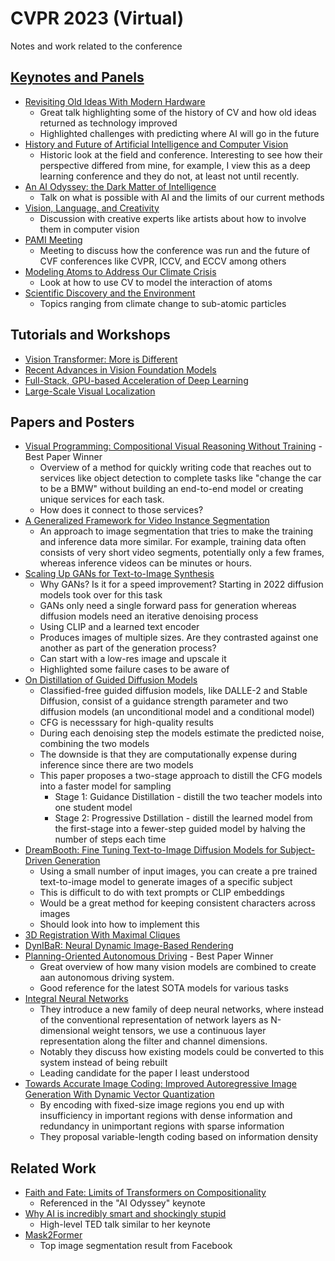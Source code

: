 # CVPR 2023 (Virtual)
Notes and work related to the conference

## [Keynotes and Panels](https://cvpr.thecvf.com/virtual/2023/eventlistwithbios/2023KeynotesPanels)

- [Revisiting Old Ideas With Modern Hardware](https://cvpr.thecvf.com/virtual/2023/invited-talk/23301)
  - Great talk highlighting some of the history of CV and how old ideas returned as technology improved
  - Highlighted challenges with predicting where AI will go in the future
- [History and Future of Artificial Intelligence and Computer Vision](https://cvpr.thecvf.com/virtual/2023/panel/23304)
  - Historic look at the field and conference. Interesting to see how their perspective differed from mine, for example, I view this as a deep learning conference and they do not, at least not until recently. 
- [An AI Odyssey: the Dark Matter of Intelligence](https://cvpr.thecvf.com/virtual/2023/invited-talk/23302)
  - Talk on what is possible with AI and the limits of our current methods
- [Vision, Language, and Creativity](https://cvpr.thecvf.com/virtual/2023/panel/23305)
  - Discussion with creative experts like artists about how to involve them in computer vision
- [PAMI Meeting](https://cvpr.thecvf.com/virtual/2023/panel/23564)
  - Meeting to discuss how the conference was run and the future of CVF conferences like CVPR, ICCV, and ECCV among others 
- [Modeling Atoms to Address Our Climate Crisis](https://cvpr.thecvf.com/virtual/2023/invited-talk/23303)
  - Look at how to use CV to model the interaction of atoms 
- [Scientific Discovery and the Environment](https://cvpr.thecvf.com/virtual/2023/panel/23306)
  - Topics ranging from climate change to sub-atomic particles

## Tutorials and Workshops
- [Vision Transformer: More is Different](https://cvpr.thecvf.com/virtual/2023/tutorial/18572)
- [Recent Advances in Vision Foundation Models](https://cvpr.thecvf.com/virtual/2023/tutorial/18558)
- [Full-Stack, GPU-based Acceleration of Deep Learning](https://cvpr.thecvf.com/virtual/2023/tutorial/18561)
- [Large-Scale Visual Localization](https://cvpr.thecvf.com/virtual/2023/tutorial/18551)

## Papers and Posters

- [Visual Programming: Compositional Visual Reasoning Without Training](https://cvpr.thecvf.com/virtual/2023/poster/22652) - Best Paper Winner
  - Overview of a method for quickly writing code that reaches out to services like object detection to complete tasks like "change the car to be a BMW" without building an end-to-end model or creating unique services for each task.
  - How does it connect to those services?
- [A Generalized Framework for Video Instance Segmentation](https://cvpr.thecvf.com/virtual/2023/poster/22446)
  -  An approach to image segmentation that tries to make the training and inference data more similar. For example, training data often consists of very short video segments, potentially only a few frames, whereas inference videos can be minutes or hours.
- [Scaling Up GANs for Text-to-Image Synthesis](https://cvpr.thecvf.com/virtual/2023/poster/22519)
  - Why GANs? Is it for a speed improvement? Starting in 2022 diffusion models took over for this task
  - GANs only need a single forward pass for generation whereas diffusion models need an iterative denoising process
  - Using CLIP and a learned text encoder
  - Produces images of multiple sizes. Are they contrasted against one another as part of the generation process?
  - Can start with a low-res image and upscale it
  - Highlighted some failure cases to be aware of
- [On Distillation of Guided Diffusion Models](https://cvpr.thecvf.com/virtual/2023/poster/21256)
  - Classified-free guided diffusion models, like DALLE-2 and Stable Diffusion, consist of a guidance strength parameter and two diffusion models (an unconditional model and a conditional model)
  - CFG is necesssary for high-quality results
  - During each denoising step the models estimate the predicted noise, combining the two models
  - The downside is that they are computationally expense during inference since there are two models
  - This paper proposes a two-stage approach to distill the CFG models into a faster model for sampling
    - Stage 1: Guidance Distillation - distill the two teacher models into one student model
    - Stage 2: Progressive Dstillation - distill the learned model from the first-stage into a fewer-step guided model by halving the number of steps each time
- [DreamBooth: Fine Tuning Text-to-Image Diffusion Models for Subject-Driven Generation](https://cvpr.thecvf.com/virtual/2023/poster/21256)
  - Using a small number of input images, you can create a pre trained text-to-image model to generate images of a specific subject
  - This is difficult to do with text prompts or CLIP embeddings
  - Would be a great method for keeping consistent characters across images
  - Should look into how to implement this
- [3D Registration With Maximal Cliques](https://cvpr.thecvf.com/virtual/2023/poster/22705)
- [DynIBaR: Neural Dynamic Image-Based Rendering](https://cvpr.thecvf.com/virtual/2023/poster/22802)
- [Planning-Oriented Autonomous Driving](https://cvpr.thecvf.com/virtual/2023/poster/22922) - Best Paper Winner
  - Great overview of how many vision models are combined to create aan autonomous driving system.
  - Good reference for the latest SOTA models for various tasks 
- [Integral Neural Networks](https://cvpr.thecvf.com/virtual/2023/poster/21686)
  - They introduce a new family of deep neural networks, where instead of the conventional representation of network layers as N-dimensional weight tensors, we use a continuous layer representation along the filter and channel dimensions.
  - Notably they discuss how existing models could be converted to this system instead of being rebuilt
  - Leading candidate for the paper I least understood
- [Towards Accurate Image Coding: Improved Autoregressive Image Generation With Dynamic Vector Quantization](https://cvpr.thecvf.com/virtual/2023/poster/22990)
  - By encoding with fixed-size image regions you end up with insufficiency in important regions with dense information and redundancy in unimportant regions with sparse information
  - They proposal variable-length coding based on information density

## Related Work
- [Faith and Fate: Limits of Transformers on Compositionality](https://arxiv.org/abs/2305.18654)
  - Referenced in the "AI Odyssey" keynote
- [Why AI is incredibly smart and shockingly stupid](https://www.ted.com/talks/yejin_choi_why_ai_is_incredibly_smart_and_shockingly_stupid/c?language=en)
  - High-level TED talk similar to her keynote 
- [Mask2Former](https://github.com/facebookresearch/Mask2Former)
  - Top image segmentation result from Facebook
